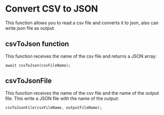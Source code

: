 # Convert CSV to JSON

This function allows you to read a csv file and converts it to json, also can write json file as output.

## csvToJson function

This function receives the name of the csv file
and returns a JSON array:

```
await csvToJson(csvFileName);
```

## csvToJsonFile

This function receives the name of the csv file
and the name of the output file. This write a JSON file with the name of the output:

```
csvToJsonFile(csvFileName, outputFileName);
```

